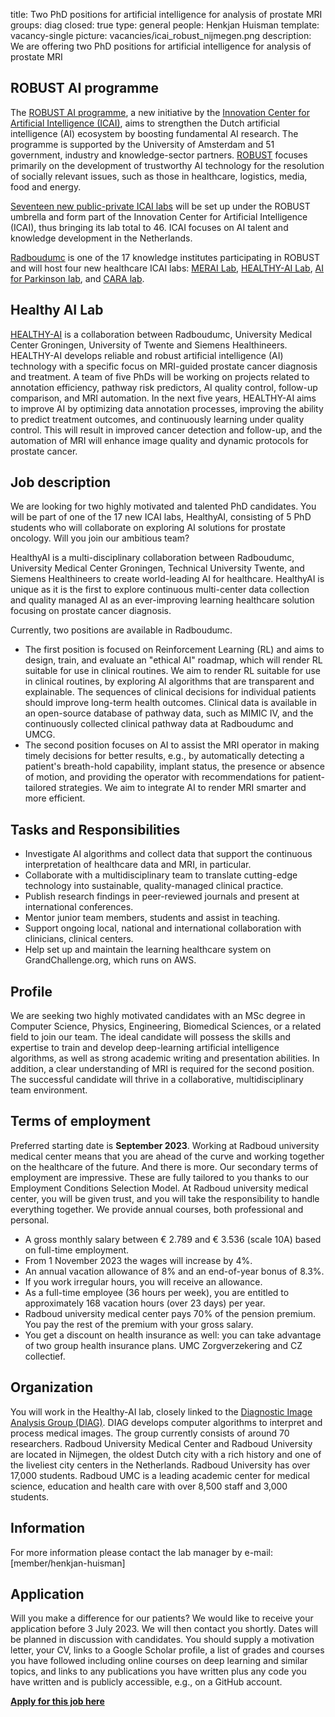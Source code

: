 title: Two PhD positions for artificial intelligence for analysis of prostate MRI
groups: diag
closed: true
type: general 
people: Henkjan Huisman
template: vacancy-single
picture: vacancies/icai_robust_nijmegen.png
description: We are offering two PhD positions for artificial intelligence for analysis of prostate MRI

## ROBUST AI programme
The [ROBUST AI programme](https://icai.ai/ltp-robust/), a new initiative by the [Innovation Center for Artificial Intelligence (ICAI)](https://icai.ai/), aims to strengthen the Dutch artificial intelligence (AI) ecosystem by boosting fundamental AI research. The programme is supported by the University of Amsterdam and 51 government, industry and knowledge-sector partners. [ROBUST](https://icai.ai/ltp-robust/) focuses primarily on the development of trustworthy AI technology for the resolution of socially relevant issues, such as those in healthcare, logistics, media, food and energy.

[Seventeen new public-private ICAI labs](https://icai.ai/labs-robust/) will be set up under the ROBUST umbrella and form part of the Innovation Center for Artificial Intelligence (ICAI), thus bringing its lab total to 46. ICAI focuses on AI talent and knowledge development in the Netherlands.

[Radboudumc](https://www.radboudumc.nl/) is one of the 17 knowledge institutes participating in ROBUST and will host four new healthcare ICAI labs: [MERAI Lab](https://icai.ai/icai-labs/merai/), [HEALTHY-AI Lab](https://icai.ai/icai-labs/healthyai/), [AI for Parkinson lab](https://icai.ai/icai-labs/ai-for-parkinson/), and [CARA lab](https://icai.ai/icai-labs/cara/).

## Healthy AI Lab
[HEALTHY-AI](https://icai.ai/icai-labs/healthyai/) is a collaboration between Radboudumc, University Medical Center Groningen, University of Twente and Siemens Healthineers. HEALTHY-AI develops reliable and robust artificial intelligence (AI) technology with a specific focus on MRI-guided prostate cancer diagnosis and treatment. A team of five PhDs will be working on projects related to annotation efficiency, pathway risk predictors, AI quality control, follow-up comparison, and MRI automation. In the next five years, HEALTHY-AI aims to improve AI by optimizing data annotation processes, improving the ability to predict treatment outcomes, and continuously learning under quality control. This will result in improved cancer detection and follow-up, and the automation of MRI will enhance image quality and dynamic protocols for prostate cancer.

## Job description
We are looking for two highly motivated and talented PhD candidates. You will be part of one of the 17 new ICAI labs, HealthyAI, consisting of 5 PhD students who will collaborate on exploring AI solutions for prostate oncology. Will you join our ambitious team? 

HealthyAI is a multi-disciplinary collaboration between Radboudumc, University Medical Center Groningen, Technical University Twente, and Siemens Healthineers to create world-leading AI for healthcare. HealthyAI is unique as it is the first to explore continuous multi-center data collection and quality managed AI as an ever-improving learning healthcare solution focusing on prostate cancer diagnosis.

Currently, two positions are available in Radboudumc.

* The first position is focused on Reinforcement Learning (RL) and aims to design, train, and evaluate an "ethical AI" roadmap, which will render RL suitable for use in clinical routines. We aim to render RL suitable for use in clinical routines, by exploring AI algorithms that are transparent and explainable. The sequences of clinical decisions for individual patients should improve long-term health outcomes. Clinical data is available in an open-source database of pathway data, such as MIMIC IV, and the continuously collected clinical pathway data at Radboudumc and UMCG.
* The second position focuses on AI to assist the MRI operator in making timely decisions for better results, e.g., by automatically detecting a patient's breath-hold capability, implant status, the presence or absence of motion, and providing the operator with recommendations for patient-tailored strategies. We aim to integrate AI to render MRI smarter and more efficient.

## Tasks and Responsibilities
* Investigate AI algorithms and collect data that support the continuous interpretation of healthcare data and MRI, in particular.            
* Collaborate with a multidisciplinary team to translate cutting-edge technology into sustainable, quality-managed clinical practice.
* Publish research findings in peer-reviewed journals and present at international conferences.
* Mentor junior team members, students and assist in teaching.
* Support ongoing local, national and international collaboration with clinicians, clinical centers.
* Help set up and maintain the learning healthcare system on GrandChallenge.org, which runs on AWS.

## Profile
We are seeking two highly motivated candidates with an MSc degree in Computer Science, Physics, Engineering, Biomedical Sciences, or a related field to join our team. The ideal candidate will possess the skills and expertise to train and develop deep-learning artificial intelligence algorithms, as well as strong academic writing and presentation abilities. In addition, a clear understanding of MRI is required for the second position. The successful candidate will thrive in a collaborative, multidisciplinary team environment.

## Terms of employment
Preferred starting date is **September 2023**. Working at Radboud university medical center means that you are ahead of the curve and working together on the healthcare of the future. And there is more. Our secondary terms of employment are impressive. These are fully tailored to you thanks to our Employment Conditions Selection Model. At Radboud university medical center, you will be given trust, and you will take the responsibility to handle everything together. We provide annual courses, both professional and personal.

* A gross monthly salary between € 2.789 and € 3.536 (scale 10A) based on full-time employment. 
* From 1 November 2023 the wages will increase by 4%.
* An annual vacation allowance of 8% and an end-of-year bonus of 8.3%.
* If you work irregular hours, you will receive an allowance.
* As a full-time employee (36 hours per week), you are entitled to approximately 168 vacation hours (over 23 days) per year.
* Radboud university medical center pays 70% of the pension premium. You pay the rest of the premium with your gross salary.
* You get a discount on health insurance as well: you can take advantage of two group health insurance plans. UMC Zorgverzekering and CZ collectief.

## Organization
You will work in the Healthy-AI lab, closely linked to the [Diagnostic Image Analysis Group (DIAG)](https://www.diagnijmegen.nl/). DIAG develops computer algorithms to interpret and process medical images. The group currently consists of around 70 researchers. Radboud University Medical Center and Radboud University are located in Nijmegen, the oldest Dutch city with a rich history and one of the liveliest city centers in the Netherlands. Radboud University has over 17,000 students. Radboud UMC is a leading academic center for medical science, education and health care with over 8,500 staff and 3,000 students.

## Information
For more information please contact the lab manager by e-mail: [member/henkjan-huisman]

## Application
Will you make a difference for our patients? We would like to receive your application before 3 July 2023. We will then contact you shortly. Dates will be planned in discussion with candidates. You should supply a motivation letter, your CV, links to a Google Scholar profile, a list of grades and courses you have followed including online courses on deep learning and similar topics, and links to any publications you have written plus any code you have written and is publicly accessible, e.g., on a GitHub account. 

[**Apply for this job here**](https://www.radboudumc.nl/en/vacancies/135442-phd-candidate-artificial-intelligence-for-analysis-of-prostate-mri)
